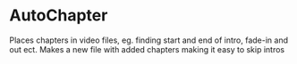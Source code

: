 # AutoChapter
Places chapters in video files, eg. finding start and end of intro, fade-in and out ect.
Makes a new file with added chapters making it easy to skip intros

